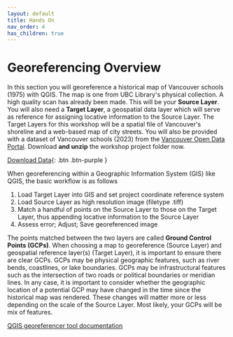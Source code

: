 ```yaml
---
layout: default
title: Hands On
nav_order: 4
has_children: true
---
```


# Georeferencing Overview

In this section you will georeference a historical map of Vancouver schools (1975) with QGIS. The map is one from UBC Library's physical collection. A high quality scan has already been made. This will be your **Source Layer**. You will also need a **Target Layer**, a geospatial data layer which will serve as reference for assigning locative information to the Source Layer. The Target Layers for this workshop will be a spatial file of Vancouver's shoreline and a web-based map of city streets. You will also be provided with a dataset of Vancouver schools (2023) from the [Vancouver Open Data Portal](https://opendata.vancouver.ca/explore/dataset/schools/map/?location=12,49.25526,-123.11228). Download **and unzip** the workshop project folder now.

[Download Data](gis-georeferencing-workshop.zip){: .btn .btn-purple }
 
When georeferencing within a Geographic Information System (GIS) like QGIS, the basic workflow is as follows

1. Load Target Layer into GIS and set project coordinate reference system 
2. Load Source Layer as high resolution image (filetype .tiff) 
3. Match a handful of points on the Source Layer to those on the Target Layer, thus appending locative information to the Source Layer 
4. Assess error; Adjust; Save georeferenced image

The points matched between the two layers are called **Ground Control Points (GCPs)**. When choosing a map to georeference (Source Layer) and geospatial reference layer(s) (Target Layer), it is important to ensure there are clear GCPs. GCPs may be physical geographic features, such as river bends, coastlines, or lake boundaries. GCPs may be infrastructural features such as the intersection of two roads or political boundaries or meridian lines. In any case, it is important to consider whether the geographic location of a potential GCP may have changed in the time since the historical map was rendered. These changes will matter more or less depending on the scale of the Source Layer. Most likely, your GCPs will be mix of features.
<!-- For instance, if the goal is to georeference a map of lower British Columbia, the exact bends of the Fraser River are less important than it's general location. The Fraser River could therefore be used as a reference to match the Source to Target Layer.  -->
 
 
 [QGIS georeferencer tool documentation](https://docs.qgis.org/3.28/en/docs/user_manual/working_with_raster/georeferencer.html)



